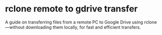 # rclone remote to gdrive transfer 
A guide on transferring files from a remote PC to Google Drive using rclone—without downloading them locally, for fast and efficient transfers.
